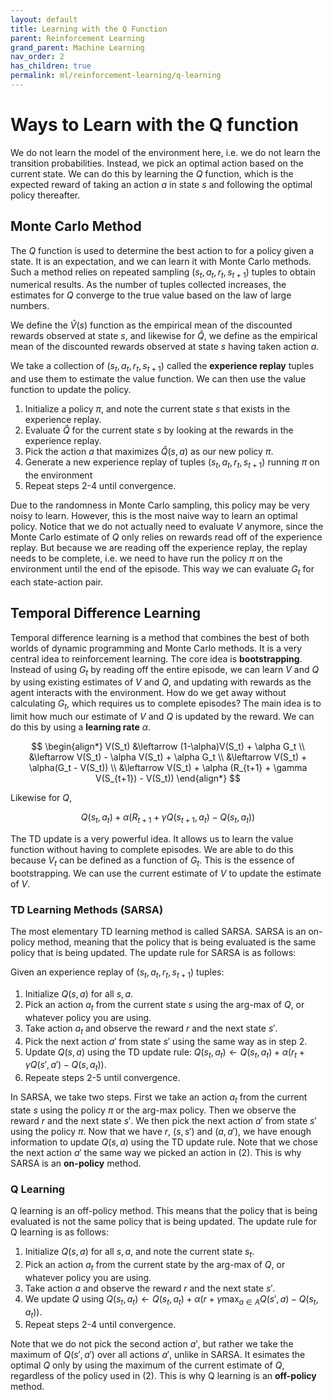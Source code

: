 ```yaml
---
layout: default
title: Learning with the Q Function
parent: Reinforcement Learning
grand_parent: Machine Learning
nav_order: 2
has_children: true
permalink: ml/reinforcement-learning/q-learning
---
```


# Ways to Learn with the Q function

We do not learn the model of the environment here, i.e. we do not learn the transition probabilities. Instead, we pick an optimal action based on the current state. We can do this by learning the $Q$ function, which is the expected reward of taking an action $a$ in state $s$ and following the optimal policy thereafter.

## Monte Carlo Method

The $Q$ function is used to determine the best action to for a policy given a state. It is an expectation, and we can learn it with Monte Carlo methods. Such a method relies on repeated sampling $(s_t,a_t,r_t, s_{t+1})$ tuples to obtain numerical results. As the number of tuples collected increases, the estimates for $Q$ converge to the true value based on the law of large numbers. 

We define the $\hat{V}(s)$ function as the empirical mean of the discounted rewards observed at state $s$, and likewise for $\hat{Q}$, we define as the empirical mean of the discounted rewards observed at state $s$ having taken action $a$.

We take a collection of $(s_t,a_t,r_t, s_{t+1})$ called the **experience replay** tuples and use them to estimate the value function. We can then use the value function to update the policy.

1. Initialize a policy $\pi$, and note the current state $s$ that exists in the experience replay.
2. Evaluate $\hat{Q}$ for the current state $s$ by looking at the rewards in the experience replay.
3. Pick the action $a$ that maximizes $\hat{Q}(s,a)$ as our new policy $\pi$.
4. Generate a new experience replay of tuples $(s_t,a_t,r_t, s_{t+1})$ running $\pi$ on the environment
5. Repeat steps 2-4 until convergence.

Due to the randomness in Monte Carlo sampling, this policy may be very noisy to learn. However, this is the most naive way to learn an optimal policy. Notice that we do not actually need to evaluate $V$ anymore, since the Monte Carlo estimate of $Q$ only relies on rewards read off of the experience replay. But because we are reading off the experience replay, the replay needs to be complete, i.e. we need to have run the policy $\pi$ on the environment until the end of the episode. This way we can evaluate $G_t$ for each state-action pair.

## Temporal Difference Learning

Temporal difference learning is a method that combines the best of both worlds of dynamic programming and Monte Carlo methods. It is a very central idea to reinforcement learning. The core idea is **bootstrapping**. Instead of using $G_t$ by reading off the entire episode, we can learn $V$ and $Q$ by using existing estimates of $V$ and $Q$, and updating with rewards as the agent interacts with the environment. How do we get away without calculating $G_t$, which requires us to complete episodes? The main idea is to limit how much our estimate of $V$ and $Q$ is updated by the reward. We can do this by using a **learning rate** $\alpha$.

$$
\begin{align*}
V(S_t) &\leftarrow (1-\alpha)V(S_t) + \alpha G_t  \\
&\leftarrow V(S_t) - \alpha V(S_t) + \alpha G_t \\
&\leftarrow V(S_t) + \alpha(G_t - V(S_t)) \\
&\leftarrow V(S_t) + \alpha (R_{t+1} + \gamma V(S_{t+1}) - V(S_t))
\end{align*}
$$

Likewise for $Q$, 

$$Q(s_t, a_t) + \alpha (R_{t+1} + \gamma Q(s_{t+1}, a_t) - Q(s_t, a_t))$$


The TD update is a very powerful idea. It allows us to learn the value function without having to complete episodes. We are able to do this because $V_t$ can be defined as a function of $G_t$. This is the essence of bootstrapping. We can use the current estimate of $V$ to update the estimate of $V$.

### TD Learning Methods (SARSA)

The most elementary TD learning method is called SARSA. SARSA is an on-policy method, meaning that the policy that is being evaluated is the same policy that is being updated. The update rule for SARSA is as follows:

Given an experience replay of $(s_t, a_t, r_t, s_{t+1})$ tuples:

1. Initialize $Q(s,a)$ for all $s,a$.
2. Pick an action $a_t$ from the current state $s$ using the arg-max of $Q$, or whatever policy you are using.
3. Take action $a_t$ and observe the reward $r$ and the next state $s'$.
4. Pick the next action $a'$ from state $s'$ using the same way as in step 2.
5. Update $Q(s,a)$ using the TD update rule: $Q(s_t, a_t) \leftarrow Q(s_t, a_t) + \alpha(r_t + \gamma Q(s', a') - Q(s, a_t))$.
6. Repeate steps 2-5 until convergence.

In SARSA, we take two steps. First we take an action $a_t$ from the current state $s$ using the policy $\pi$ or the arg-max policy. Then we observe the reward $r$ and the next state $s'$. We then pick the next action $a'$ from state $s'$ using the policy $\pi$. Now that we have $r$, $(s, s')$ and $(a, a')$, we have enough information to update $Q(s,a)$ using the TD update rule. Note that we chose the next action $a'$ the same way we picked an action in (2). This is why SARSA is an **on-policy** method.

### Q Learning

Q learning is an off-policy method. This means that the policy that is being evaluated is not the same policy that is being updated. The update rule for Q learning is as follows:

1. Initialize $Q(s,a)$ for all $s,a$, and note the current state $s_t$.
2. Pick an action $a_t$ from the current state by the arg-max of $Q$, or whatever policy you are using.
3. Take action $a$ and observe the reward $r$ and the next state $s'$.
4. We update $Q$ using $Q(s_t, a_t) \leftarrow Q(s_t, a_t) + \alpha(r + \gamma \max_{a\in A} Q(s', a) - Q(s_t, a_t))$.
5. Repeat steps 2-4 until convergence.

Note that we do not pick the second action $a'$, but rather we take the maximum of $Q(s', a')$ over all actions $a'$, unlike in SARSA.  It esimates the optimal $Q$ only by using the maximum of the current estimate of $Q$, regardless of the policy used in (2). This is why Q learning is an **off-policy** method.

